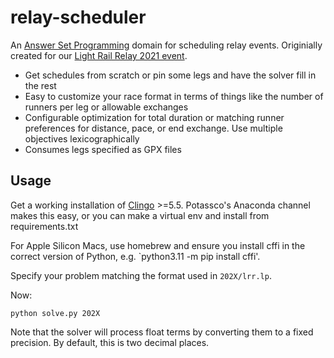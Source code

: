 # relay-scheduler

An [Answer Set Programming](https://en.wikipedia.org/wiki/Answer_set_programming) domain for scheduling relay events. Originially created for our [Light Rail Relay 2021 event](http://raceconditionrunning.com/light-rail-relay/).

* Get schedules from scratch or pin some legs and have the solver fill in the rest
* Easy to customize your race format in terms of things like the number of runners per leg or allowable exchanges
* Configurable optimization for total duration or matching runner preferences for distance, pace, or end exchange. Use multiple objectives lexicographically
* Consumes legs specified as GPX files


## Usage

Get a working installation of [Clingo](https://github.com/potassco/clingo) >=5.5. Potassco's Anaconda channel makes this easy, or you can make a virtual env and install from requirements.txt

For Apple Silicon Macs, use homebrew and ensure you install cffi in the correct version of Python, e.g. `python3.11 -m pip install cffi'.

Specify your problem matching the format used in `202X/lrr.lp`. 

Now:

    python solve.py 202X

Note that the solver will process float terms by converting them to a fixed precision. By default, this is two decimal places.
